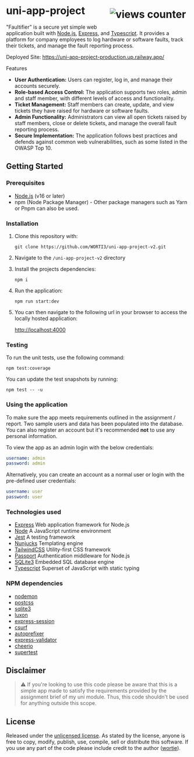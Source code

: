 # uni-app-project <img style="float: right; padding: 10px;" alt="views counter" src="https://hits.seeyoufarm.com/api/count/incr/badge.svg?url=https%3A%2F%2Fgithub.com%2FWORTI31212%2Funi-app-project-v2&count_bg=%23005CB8&title_bg=%23555555&icon=&icon_color=%23EB0000&title=VIEWS&edge_flat=false">

"Faultifier" is a secure yet simple web application built with [Node.js][node], [Express][express], and [Typescript][typescript]. It provides a platform for company employees to log hardware or software faults, track their tickets, and manage the fault reporting process.

Deployed Site: <https://uni-app-project-production.up.railway.app/>

Features

- **User Authentication:** Users can register, log in, and manage their accounts securely.
- **Role-based Access Control:** The application supports two roles, admin and staff member, with different levels of access and functionality.
- **Ticket Management:** Staff members can create, update, and view tickets they have raised for hardware or software faults.
- **Admin Functionality:** Administrators can view all open tickets raised by staff members, close or delete tickets, and manage the overall fault reporting process.
- **Secure Implementation:** The application follows best practices and defends against common web vulnerabilities, such as some listed in the OWASP Top 10.

## Getting Started

### Prerequisites

- [Node.js][node] (v16 or later)
- npm (Node Package Manager) - Other package managers such as Yarn or Pnpm can also be used.

### Installation

1) Clone this repository with:

    ```terminal
    git clone https://github.com/WORTI3/uni-app-project-v2.git
    ```

2) Navigate to the `/uni-app-project-v2` directory
3) Install the projects dependencies:

    ```terminal
    npm i
    ```

4) Run the application:

    ```terminal
    npm run start:dev
    ```

5) You can then navigate to the following url in your browser to access the locally hosted application:

    <http://localhost:4000>

### Testing

To run the unit tests, use the following command:

```terminal
npm test:coverage
```

You can update the test snapshots by running:

```terminal
npm test -- -u
```

### Using the application

To make sure the app meets requirements outlined in the assignment / report. Two sample users and data has been populated into the database. You can also register an account but it's recommended **not** to use any personal information.

To view the app as an admin login with the below credentials:

```yaml
username: admin
password: admin
```

Alternatively, you can create an account as a normal user or login with the pre-defined user credentials:

```yaml
username: user
password: user
```

### Technologies used

- [Express][express] Web application framework for Node.js
- [Node][node] A JavaScript runtime environment
- [Jest][jest] A testing framework
- [Nunjucks][njk] Templating engine
- [TailwindCSS][tailwindcss] Utility-first CSS framework
- [Passport][passport] Authentication middleware for Node.js
- [SQLite3][sqlite] Embedded SQL database engine
- [Typescript][typescript] Superset of JavaScript with static typing

### NPM dependencies

- [nodemon][nodemon]
- [postcss][postcss]
- [sqlite3][sqlite]
- [luxon][luxon]
- [express-session][express-session]
- [csurf][csurf]
- [autoprefixer][autoprefixer]
- [express-validator][express-validator]
- [cheerio][cheerio]
- [supertest][supertest]

## Disclaimer

> ⚠️  If you're looking to use this code please be aware that this is a simple app made to satisfy the requirements provided by the assignment brief of my uni module. Thus, this code shouldn't be used for anything outside this scope.

## License

Released under the [unlicensed license][license]. As stated by the license, anyone is free to copy, modify, publish, use, compile, sell or distribute this software. If you use any part of the code please include credit to the author ([wortie][wortie-profile]).

<!-- Links -->
[express]: <https://expressjs.com>
[node]: <https://nodejs.org/en/>
[jest]: <https://jestjs.io>
[njk]: <https://mozilla.github.io/nunjucks/>
[tailwindcss]: <https://tailwindcss.com>
[passport]: <https://www.passportjs.org>
[sqlite]: <https://www.sqlite.org/index.html>
[typescript]: <https://www.typescriptlang.org/>

[nodemon]: <https://www.npmjs.com/package/nodemon>
[postcss]: <https://www.npmjs.com/package/postcss>
[luxon]: <https://www.npmjs.com/package/luxon>
[express-session]: <https://www.npmjs.com/package/express-session>
[csurf]: <https://www.npmjs.com/package/csurf>
[autoprefixer]: <https://www.npmjs.com/package/autoprefixer>
[express-validator]: <https://www.npmjs.com/package/express-validator>
[cheerio]: <https://www.npmjs.com/package/cheerio>
[supertest]: <https://www.npmjs.com/package/supertest>

[license]: <https://github.com/WORTI3/uni-app-project-v2/blob/main/LICENSE>
[wortie-profile]: <https://github.com/WORTI3>
